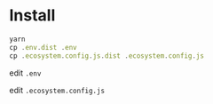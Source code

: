 # Install

```javascript
yarn
cp .env.dist .env
cp .ecosystem.config.js.dist .ecosystem.config.js
```

edit `.env`

edit `.ecosystem.config.js`